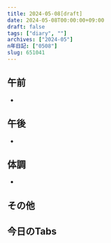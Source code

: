 ```yaml
---
title: 2024-05-08[draft]
date: 2024-05-08T00:00:00+09:00
draft: false
tags: ["diary", ""]
archives: ["2024-05"]
n年日記: ["0508"]
slug: 651041
---
```

## 午前
- 
## 午後
- 
## 体調
- 
## その他
## 今日のTabs